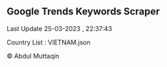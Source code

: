 

## Google Trends Keywords Scraper 
 
Last Update 25-03-2023 , 22:37:43

Country List :
VIETNAM.json



© Abdul Muttaqin 
